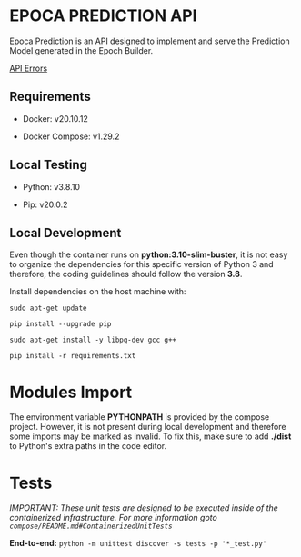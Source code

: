 # EPOCA PREDICTION API

Epoca Prediction is an API designed to implement and serve the Prediction Model generated in the Epoch Builder.


[API Errors](./API_ERRORS.md)



## Requirements

- Docker: v20.10.12

- Docker Compose: v1.29.2




## Local Testing

- Python: v3.8.10

- Pip: v20.0.2



## Local Development

Even though the container runs on **python:3.10-slim-buster**, it is not easy to organize the dependencies for this specific version of Python 3 and therefore, the coding guidelines should follow the version **3.8**.


Install dependencies on the host machine with:

`sudo apt-get update`

`pip install --upgrade pip`

`sudo apt-get install -y libpq-dev gcc g++`

`pip install -r requirements.txt`




#
# Modules Import

The environment variable **PYTHONPATH** is provided by the compose project. However, it is not present during local development and therefore some imports may be marked as invalid. To fix this, make sure to add **./dist** to Python's extra paths in the code editor.



#
# Tests

*IMPORTANT: These unit tests are designed to be executed inside of the containerized infrastructure. For more information goto `compose/README.md#ContainerizedUnitTests`*

**End-to-end:** `python -m unittest discover -s tests -p '*_test.py'`
